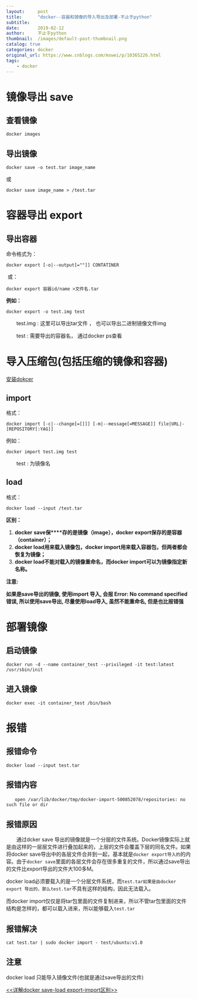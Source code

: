 ```yaml
---
layout:     post
title:      "docker--容器和镜像的导入导出及部署-不止于python"
subtitle:   
date:       2019-02-12
author:     不止于python
thumbnail:  /images/default-post-thumbnail.png
catalog: true
categories: docker
original_url: https://www.cnblogs.com/mswei/p/10365226.html
tags:
    - docker
---
```


# 镜像导出 save

## 查看镜像

```
docker images
```

## 导出镜像

```
docker save -o test.tar image_name
```

或

```
docker save image_name > /test.tar
```

# 容器导出 export

## 导出容器

命令格式为：

```
docker export [-o|--output[=""]] CONTATINER
```

 或：

```
docker export 容器id/name >文件名.tar
```

**例如：**

```
docker export -o test.img test
```

　　test.img : 这里可以导出tar文件 ， 也可以导出二进制镜像文件img

　　test : 需要导出的容器名， 通过docker ps查看

# 导入压缩包(包括压缩的镜像和容器)

[安装dokcer](https://www.cnblogs.com/mswei/p/10364468.html)

## **import**

格式：

```
docker import [-c|--change[=[]]] [-m|--message[=MESSAGE]] file|URL|-[REPOSITORY[:YAG]]
```

例如：

```
docker import test.img test
```

　　test : 为镜像名

## **load**

格式：

```
docker load --input /test.tar
```

**区别：**

1. **docker** **save保****存的是镜像（image），docker** **export保存的是容器（container）；**
2. **docker load用来载入镜像包，docker import用来载入容器包，但两者都会恢复为镜像；**
3. **docker load不能对载入的镜像重命名，而docker import可以为镜像指定新名称。**

**注意:**

**如果是save导出的镜像, 使用import 导入, 会报 Error: No command specified 错误, 所以使用save导出, 尽量使用load导入, 虽然不能重命名, 但是也比报错强**

# **部署镜像**

## **启动镜像**

```
docker run -d --name container_test --privileged -it test:latest /usr/sbin/init
```

## **进入镜像**

```
docker exec -it container_test /bin/bash
```

# 报错

## 报错命令

```
docker load --input test.tar
```

## 报错内容

```
　　open /var/lib/docker/tmp/docker-import-500852078/repositories: no such file or dir
```

## 报错原因

　　通过dcker save 导出的镜像就是一个分层的文件系统。Docker镜像实际上就是由这样的一层层文件进行叠加起来的，上层的文件会覆盖下层的同名文件。如果将docker save导出中的各层文件合并到一起，基本就是`docker export导入的`的内容。由于`docker save`里面的各层文件会存在很多重复的文件，所以通过save导出的文件比export导出的文件大100多M。

docker load必须要载入的是一个分层文件系统，而`test.tar如果是由docker export 导出的，那么test.tar`不具有这样的结构，因此无法载入。

而docker import仅仅是将tar包里面的文件复制进来，所以不管tar包里面的文件结构是怎样的，都可以载入进来，所以能够载入`test.tar`

## 报错解决

```
cat test.tar | sudo docker import - test/ubuntu:v1.0
```

## 注意

docker load 只能导入镜像文件(也就是通过save导出的文件)

[<<详解docker save-load export-import区别>>](https://www.zc0317.com/post/view?id=140)

 